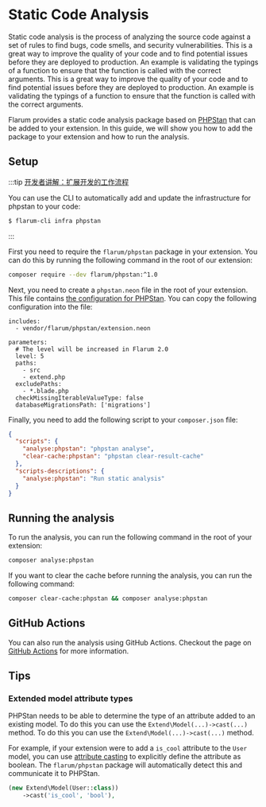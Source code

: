 # Static Code Analysis

Static code analysis is the process of analyzing the source code against a set of rules to find bugs, code smells, and security vulnerabilities. This is a great way to improve the quality of your code and to find potential issues before they are deployed to production. An example is validating the typings of a function to ensure that the function is called with the correct arguments. This is a great way to improve the quality of your code and to find potential issues before they are deployed to production. An example is validating the typings of a function to ensure that the function is called with the correct arguments.

Flarum provides a static code analysis package based on [PHPStan](https://phpstan.org/) that can be added to your extension. In this guide, we will show you how to add the package to your extension and how to run the analysis.

## Setup

:::tip [开发者讲解：扩展开发的工作流程](https://github.com/flarum/cli)

You can use the CLI to automatically add and update the infrastructure for phpstan to your code:

```bash
$ flarum-cli infra phpstan
```

:::

First you need to require the `flarum/phpstan` package in your extension. You can do this by running the following command in the root of our extension:

```bash
composer require --dev flarum/phpstan:^1.0
```

Next, you need to create a `phpstan.neon` file in the root of your extension. This file contains [the configuration for PHPStan](https://phpstan.org/config-reference). You can copy the following configuration into the file:

```neon
includes:
  - vendor/flarum/phpstan/extension.neon

parameters:
  # The level will be increased in Flarum 2.0
  level: 5
  paths:
    - src
    - extend.php
  excludePaths:
    - *.blade.php
  checkMissingIterableValueType: false
  databaseMigrationsPath: ['migrations']
```

Finally, you need to add the following script to your `composer.json` file:

```json
{
  "scripts": {
    "analyse:phpstan": "phpstan analyse",
    "clear-cache:phpstan": "phpstan clear-result-cache"
  },
  "scripts-descriptions": {
    "analyse:phpstan": "Run static analysis"
  }
}
```

## Running the analysis

To run the analysis, you can run the following command in the root of your extension:

```bash
composer analyse:phpstan
```

If you want to clear the cache before running the analysis, you can run the following command:

```bash
composer clear-cache:phpstan && composer analyse:phpstan
```

## GitHub Actions

You can also run the analysis using GitHub Actions. Checkout the page on [GitHub Actions](github-actions.md) for more information.

## Tips

### Extended model attribute types

PHPStan needs to be able to determine the type of an attribute added to an existing model. To do this you can use the <code>Extend\Model(...)-&gt;cast(...)</code> method. To do this you can use the `Extend\Model(...)->cast(...)` method.

For example, if your extension were to add a `is_cool` attribute to the `User` model, you can use [attribute casting](https://laravel.com/docs/8.x/eloquent-mutators#attribute-casting) to explicitly define the attribute as boolean. The `flarum/phpstan` package will automatically detect this and communicate it to PHPStan.

```php
(new Extend\Model(User::class))
    ->cast('is_cool', 'bool'),
```
